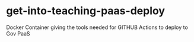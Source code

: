 # get-into-teaching-paas-deploy
Docker Container giving the tools needed for GITHUB Actions to deploy to Gov PaaS
